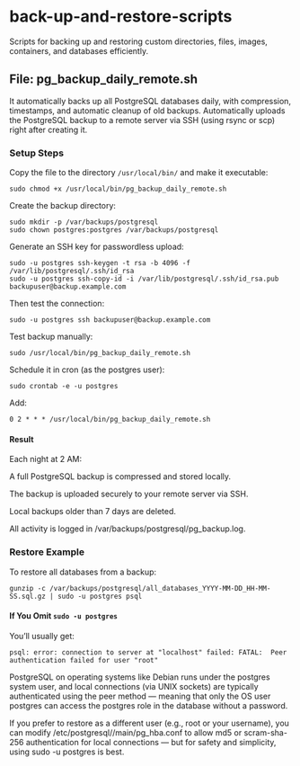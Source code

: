 # back-up-and-restore-scripts

Scripts for backing up and restoring custom directories, files, images, containers, and databases efficiently.

## File: pg_backup_daily_remote.sh

It automatically backs up all PostgreSQL databases daily, with compression, timestamps, and automatic cleanup of old backups. Automatically uploads the PostgreSQL backup to a remote server via SSH (using rsync or scp) right after creating it.

### Setup Steps

Copy the file to the directory `/usr/local/bin/` and make it executable:

```shell
sudo chmod +x /usr/local/bin/pg_backup_daily_remote.sh
```

Create the backup directory:

```shell
sudo mkdir -p /var/backups/postgresql
sudo chown postgres:postgres /var/backups/postgresql
```

Generate an SSH key for passwordless upload:

```shell
sudo -u postgres ssh-keygen -t rsa -b 4096 -f /var/lib/postgresql/.ssh/id_rsa
sudo -u postgres ssh-copy-id -i /var/lib/postgresql/.ssh/id_rsa.pub backupuser@backup.example.com
```

Then test the connection:

```shell
sudo -u postgres ssh backupuser@backup.example.com
```

Test backup manually:

```shell
sudo /usr/local/bin/pg_backup_daily_remote.sh
```

Schedule it in cron (as the postgres user):

```shell
sudo crontab -e -u postgres
```

Add:

```output
0 2 * * * /usr/local/bin/pg_backup_daily_remote.sh
```

#### Result

Each night at 2 AM:

A full PostgreSQL backup is compressed and stored locally.

The backup is uploaded securely to your remote server via SSH.

Local backups older than 7 days are deleted.

All activity is logged in /var/backups/postgresql/pg_backup.log.

### Restore Example

To restore all databases from a backup:

```shell
gunzip -c /var/backups/postgresql/all_databases_YYYY-MM-DD_HH-MM-SS.sql.gz | sudo -u postgres psql
```

#### If You Omit `sudo -u postgres`

You’ll usually get:

```output
psql: error: connection to server at "localhost" failed: FATAL:  Peer authentication failed for user "root"
```

PostgreSQL on operating systems like Debian runs under the postgres system user, and local connections (via UNIX sockets) are typically authenticated using the peer method — meaning that only the OS user postgres can access the postgres role in the database without a password.

If you prefer to restore as a different user (e.g., root or your username), you can modify /etc/postgresql/<version>/main/pg_hba.conf to allow md5 or scram-sha-256 authentication for local connections — but for safety and simplicity, using sudo -u postgres is best.
